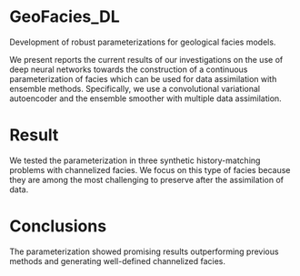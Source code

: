 # GeoFacies_DL

Development of robust parameterizations for geological facies  models. 

We present reports the current results of our investigations on the use of deep neural networks towards the construction of a continuous parameterization of facies which can be used for data assimilation with ensemble methods. 
Specifically, we use a convolutional variational autoencoder and the ensemble smoother with multiple data assimilation. 

# Result

We tested the parameterization in three synthetic history-matching problems with channelized facies.
We focus on this type of facies because they are among the most challenging to preserve after the assimilation of data. 

# Conclusions
The parameterization showed promising results outperforming previous methods and generating well-defined channelized facies.
